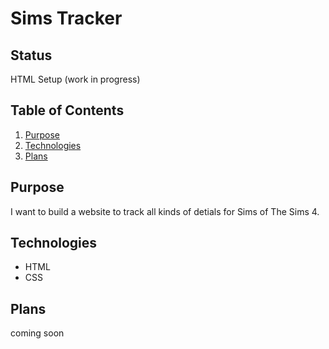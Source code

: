 # Sims Tracker

## Status
HTML Setup (work in progress)

## Table of Contents
1. [Purpose](#Purpose)
1. [Technologies](#Technologies)
1. [Plans](#Plans)

## Purpose
I want to build a website to track all kinds of detials for Sims of The Sims 4. 

## Technologies
- HTML
- CSS


## Plans
coming soon